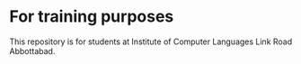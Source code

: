 # For training purposes
This repository is for students at Institute of Computer Languages Link Road Abbottabad.
